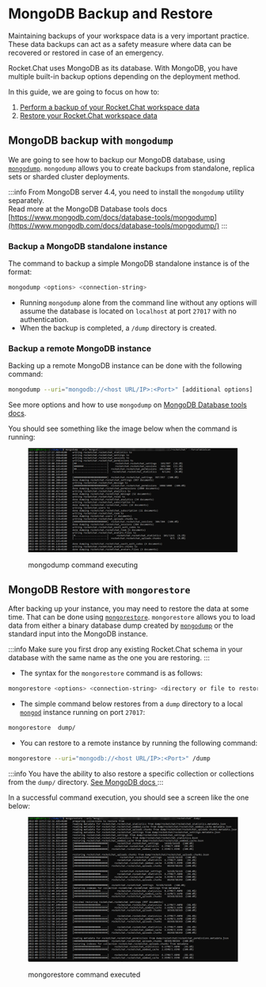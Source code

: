 # MongoDB Backup and Restore

Maintaining backups of your workspace data is a very important practice. These data backups can act as a safety measure where data can be recovered or restored in case of an emergency.

Rocket.Chat uses MongoDB as its database. With MongoDB, you have multiple built-in backup options depending on the deployment method.

In this guide, we are going to focus on how to:

1. [Perform a backup of your Rocket.Chat workspace data](mongodb-backup-and-restore.md#mongodb-backup-with-mongodump)
2. [Restore your Rocket.Chat workspace data](mongodb-backup-and-restore.md#mongodb-restore-with-mongorestore)

## MongoDB backup with `mongodump`

We are going to see how to backup our MongoDB database, using [`mongodump`](https://www.mongodb.com/docs/database-tools/mongodump/). `mongodump` allows you to create backups from standalone, replica sets or sharded cluster deployments.

:::info
From MongoDB server 4.4, you need to install the `mongodump` utility separately.\
Read more at the MongoDB Database tools docs [https://www.mongodb.com/docs/database-tools/mongodump](https://www.mongodb.com/docs/database-tools/mongodump/)
:::

### Backup a MongoDB standalone instance

The command to backup a simple MongoDB standalone instance is of the format:

```bash
mongodump <options> <connection-string>
```

* Running `mongodump` alone from the command line without any options will assume the database is located on `localhost` at port `27017` with no authentication.
* When the backup is completed, a `/dump` directory is created.

### Backup a remote MongoDB instance

Backing up a remote MongoDB instance can be done with the following command:

```bash
mongodump --uri="mongodb://<host URL/IP>:<Port>" [additional options]
```

See more options and how to use `mongodump` on [MongoDB Database tools docs](https://www.mongodb.com/docs/database-tools/mongodump/).

You should see something like the image below when the command is running:

<figure><img src="/img/image (1068).png" alt=""></img><figcaption><p>mongodump command executing</p></figcaption></figure>

## MongoDB Restore with `mongorestore`

After backing up your instance, you may need to restore the data at some time. That can be done using [`mongorestore`](https://www.mongodb.com/docs/database-tools/mongorestore/). `mongorestore` allows you to load data from either a binary database dump created by [`mongodump`](https://www.mongodb.com/docs/database-tools/mongodump/#mongodb-binary-bin.mongodump) or the standard input into the MongoDB instance.

:::info
Make sure you first drop any existing Rocket.Chat schema in your database with the same name as the one you are restoring.
:::

* The syntax for the `mongorestore` command is as follows:

```bash
mongorestore <options> <connection-string> <directory or file to restore>
```

* The simple command below restores from a `dump` directory to a local [`mongod`](https://www.mongodb.com/docs/manual/reference/program/mongod/#mongodb-binary-bin.mongod) instance running on port `27017`:

```bash
mongorestore  dump/
```

* You can restore to a remote instance by running the following command:

```bash
mongorestore --uri="mongodb://<host URL/IP>:<Port>" /dump
```

:::info
You have the ability to also restore a specific collection or collections from the `dump/` directory. [See MongoDB docs ](https://www.mongodb.com/docs/database-tools/mongorestore/)
:::

In a successful command execution, you should see a screen like the one below:

<figure><img src="/img/image (50).png" alt=""></img><figcaption><p>mongorestore command executed</p></figcaption></figure>
